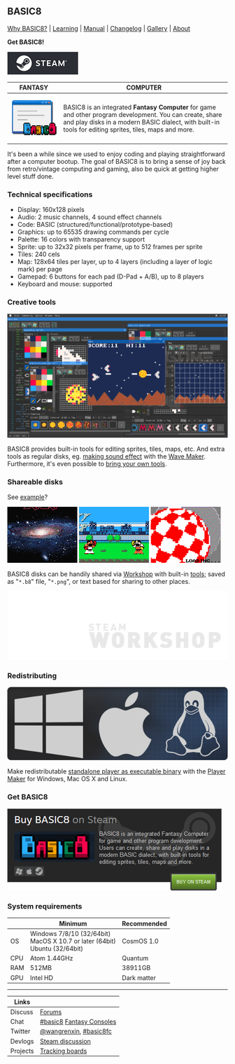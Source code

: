 <head>
<link rel="shortcut icon" type="image/x-icon" href="favicon.ico">
</head>

## BASIC8

[Why BASIC8?](https://paladin-t.github.io/b8/pages/why) |
[Learning](https://github.com/paladin-t/b8/wiki) | [Manual](https://paladin-t.github.io/b8/docs/manual) | [Changelog](https://paladin-t.github.io/b8/docs/changelog) |
[Gallery](https://paladin-t.github.io/b8/pages/gallery) |
[About](https://paladin-t.github.io/b8/pages/about)

**Get BASIC8!**

[![BASIC8 on Steam](pages/imgs/steam.png)](http://store.steampowered.com/app/767240/)

| FANTASY | COMPUTER |
|----|----|
| <img src="pages/imgs/app.png" width="256"> | BASIC8 is an integrated **Fantasy Computer** for game and other program development. You can create, share and play disks in a modern BASIC dialect, with built-in tools for editing sprites, tiles, maps and more. |

It's been a while since we used to enjoy coding and playing straightforward after a computer bootup. The goal of BASIC8 is to bring a sense of joy back from retro/vintage computing and gaming, also be quick at getting higher level stuff done.

### Technical specifications

* Display: 160x128 pixels
* Audio: 2 music channels, 4 sound effect channels
* Code: BASIC (structured/functional/prototype-based)
* Graphics: up to 65535 drawing commands per cycle
* Palette: 16 colors with transparency support
* Sprite: up to 32x32 pixels per frame, up to 512 frames per sprite
* Tiles: 240 cels
* Map: 128x64 tiles per layer, up to 4 layers (including a layer of logic mark) per page
* Gamepad: 6 buttons for each pad (D-Pad + A/B), up to 8 players
* Keyboard and mouse: supported

### Creative tools

![](pages/imgs/tools.png)

BASIC8 provides built-in tools for editing sprites, tiles, maps, etc. And extra tools as regular disks, eg. [making sound effect](http://steamcommunity.com/sharedfiles/filedetails/?id=1352904074) with the [Wave Maker](http://steamcommunity.com/sharedfiles/filedetails/?id=1352790993). Furthermore, it's even possible to [bring your own tools](http://steamcommunity.com/sharedfiles/filedetails/?id=1350153766).

### Shareable disks

See [example](https://paladin-t.github.io/b8/examples/Cosmos%20Saga/)?

![](pages/imgs/cosmos_saga.gif) ![](pages/imgs/infinity_fighter.gif) ![](pages/imgs/boing_ball.gif)

BASIC8 disks can be handily shared via [Workshop](http://steamcommunity.com/app/767240/workshop/) with built-in [tools](https://paladin-t.github.io/b8/docs/workshop); saved as "`*.b8`" file, "`*.png`", or text based for sharing to other places.

[![Workshop](docs/imgs/workshop.png)](http://steamcommunity.com/app/767240/workshop/)

### Redistributing

![](pages/imgs/banner_platforms.png)

Make redistributable [standalone player as executable binary](http://steamcommunity.com/sharedfiles/filedetails/?id=1328785409) with the [Player Maker](http://steamcommunity.com/sharedfiles/filedetails/?id=1328727512) for Windows, Mac OS X and Linux.

### Get BASIC8

[![BASIC8 on Steam](pages/imgs/on_steam.png)](http://store.steampowered.com/app/767240/)

### System requirements

| | Minimum | Recommended |
|----|----|----|
| OS | Windows 7/8/10 (32/64bit) <br /> MacOS X 10.7 or later (64bit) <br /> Ubuntu (32/64bit) | CosmOS 1.0 |
| CPU | Atom 1.44GHz | Quantum |
| RAM | 512MB | 38911GB |
| GPU | Intel HD | Dark matter |

<hr>

| Links | |
|----|----|
| Discuss | [Forums](http://steamcommunity.com/app/767240/discussions/) |
| Chat | [#basic8](https://discord.gg/phR38jm) [Fantasy Consoles](https://discord.gg/e4cpeuV) |
| Twitter | [@wangrenxin](https://twitter.com/wangrenxin), [#basic8fc](https://twitter.com/hashtag/basic8fc?src=hash) |
| Devlogs | [Steam discussion](http://steamcommunity.com/app/767240/discussions/9/) |
| Projects | [Tracking boards](https://github.com/paladin-t/b8/projects) |
